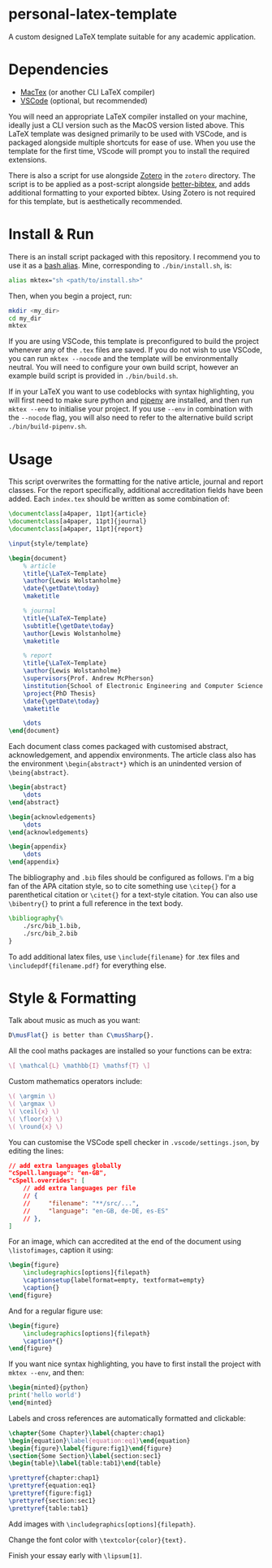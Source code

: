 # personal-latex-template

A custom designed LaTeX template suitable for any academic application.

# Dependencies

- [MacTex](https://formulae.brew.sh/cask/mactex-no-gui) (or another CLI LaTeX compiler)
- [VSCode](https://formulae.brew.sh/cask/visual-studio-code) (optional, but recommended)

You will need an appropriate LaTeX compiler installed on your machine, ideally just a CLI version such as the MacOS version listed above. This LaTeX template was designed primarily to be used with VSCode, and is packaged alongside multiple shortcuts for ease of use. When you use the template for the first time, VScode will prompt you to install the required extensions.

There is also a script for use alongside [Zotero](https://formulae.brew.sh/cask/zotero) in the `zotero` directory. The script is to be applied as a post-script alongside [better-bibtex](https://retorque.re/zotero-better-bibtex/), and adds additional formatting to your exported bibtex. Using Zotero is not required for this template, but is aesthetically recommended.

# Install & Run

There is an install script packaged with this repository. I recommend you to use it as a [bash alias](https://linuxize.com/post/how-to-create-bash-aliases/). Mine, corresponding to `./bin/install.sh`, is:

```bash
alias mktex="sh <path/to/install.sh>"
```

Then, when you begin a project, run:

```bash
mkdir <my_dir>
cd my_dir
mktex
```

If you are using VSCode, this template is preconfigured to build the project whenever any of the `.tex` files are saved. If you do not wish to use VSCode, you can run `mktex --nocode` and the template will be environmentally neutral. You will need to configure your own build script, however an example build script is provided in `./bin/build.sh`.

If in your LaTeX you want to use codeblocks with syntax highlighting, you will first need to make sure python and [pipenv](https://pypi.org/project/pipenv/) are installed, and then run `mktex --env` to initialise your project. If you use `--env` in combination with the `--nocode` flag, you will also need to refer to the alternative build script `./bin/build-pipenv.sh`.

# Usage

This script overwrites the formatting for the native article, journal and report classes. For the report specifically, additional accreditation fields have been added. Each `index.tex` should be written as some combination of:

```latex
\documentclass[a4paper, 11pt]{article}
\documentclass[a4paper, 11pt]{journal}
\documentclass[a4paper, 11pt]{report}

\input{style/template}

\begin{document}
	% article
	\title{\LaTeX~Template}
	\author{Lewis Wolstanholme}
	\date{\getDate\today}
	\maketitle

	% journal
	\title{\LaTeX~Template}
	\subtitle{\getDate\today}
	\author{Lewis Wolstanholme}
	\maketitle

	% report
	\title{\LaTeX~Template}
	\author{Lewis Wolstanholme}
	\supervisors{Prof. Andrew McPherson}
	\institution{School of Electronic Engineering and Computer Science \\ Queen Mary University of London}
	\project{PhD Thesis}
	\date{\getDate\today}
	\maketitle

	\dots
\end{document}
```

Each document class comes packaged with customised abstract, acknowledgement, and appendix environments. The article class also has the environment `\begin{abstract*}` which is an unindented version of `\being{abstract}`.

```latex
\begin{abstract}
	\dots
\end{abstract}

\begin{acknowledgements}
	\dots
\end{acknowledgements}

\begin{appendix}
	\dots
\end{appendix}
```

The bibliography and `.bib` files should be configured as follows. I'm a big fan of the APA citation style, so to cite something use `\citep{}` for a parenthetical citation or `\citet{}` for a text-style citation. You can also use `\bibentry{}` to print a full reference in the text body.

```latex
\bibliography{%
	./src/bib_1.bib,
	./src/bib_2.bib
}
```

To add additional latex files, use `\include{filename}` for .tex files and `\includepdf{filename.pdf}` for everything else.

# Style & Formatting

Talk about music as much as you want:

```latex
D\musFlat{} is better than C\musSharp{}.
```

All the cool maths packages are installed so your functions can be extra:

```latex
\[ \mathcal{L} \mathbb{I} \mathsf{T} \]
```

Custom mathematics operators include:

```latex
\( \argmin \)
\( \argmax \)
\( \ceil{x} \)
\( \floor{x} \)
\( \round{x} \)
```

You can customise the VSCode spell checker in `.vscode/settings.json`, by editing the lines:

```json
// add extra languages globally
"cSpell.language": "en-GB",
"cSpell.overrides": [
	// add extra languages per file
	// {
	//     "filename": "**/src/...",
	//     "language": "en-GB, de-DE, es-ES"
	// },
]
```

For an image, which can accredited at the end of the document using `\listofimages`, caption it using:

```latex
\begin{figure}
	\includegraphics[options]{filepath}
	\captionsetup{labelformat=empty, textformat=empty}
	\caption{}
\end{figure}
```

And for a regular figure use:

```latex
\begin{figure}
	\includegraphics[options]{filepath}
	\caption*{}
\end{figure}
```


If you want nice syntax highlighting, you have to first install the project with `mktex --env`, and then:

```latex
\begin{minted}{python}
print('hello world')
\end{minted}
```

Labels and cross references are automatically formatted and clickable:

```latex
\chapter{Some Chapter}\label{chapter:chap1}
\begin{equation}\label{equation:eq1}\end{equation}
\begin{figure}\label{figure:fig1}\end{figure}
\section{Some Section}\label{section:sec1}
\begin{table}\label{table:tab1}\end{table}

\prettyref{chapter:chap1}
\prettyref{equation:eq1}
\prettyref{figure:fig1}
\prettyref{section:sec1}
\prettyref{table:tab1}
```

Add images with `\includegraphics[options]{filepath}`.

Change the font color with `\textcolor{color}{text}.`

Finish your essay early with `\lipsum[1]`.
